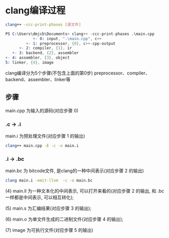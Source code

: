 <!--
 * @Description: 
 * @Version: 1.0
 * @Author: dmjcb
 * @Email: dmjcb@163.com
 * @Date: 2023-03-10 00:22:04
 * @LastEditors: dmjcb
 * @LastEditTime: 2023-05-03 17:33:20
-->

# clang编译过程

```sh
clang++ -ccc-print-phases [源文件]
```

```s
PS C:\Users\dmjcb\Documents> clang++ -ccc-print-phases .\main.cpp
            +- 0: input, ".\main.cpp", c++
         +- 1: preprocessor, {0}, c++-cpp-output
      +- 2: compiler, {1}, ir
   +- 3: backend, {2}, assembler
+- 4: assembler, {3}, object
5: linker, {4}, image
```

clang编译分为5个步骤(不包含上面的第0步)
preprocessor、compiler、backend、assembler、linker等

## 步骤

main.cpp 为输入的源码(对应步骤 0)

### .c -> .i

main.i 为预处理文件(对应步骤 1 的输出)

```sh
clang++ main.cpp -E -c -o main.i
```

### .i -> .bc

main.bc 为 bitcode文件, 是clang的一种中间表示(对应步骤 2 的输出)

```sh
clang main.i -emit-llvm  -c -o main.bc
```

(4) main.ll 为一种文本化的中间表示, 可以打开来看的(对应步骤 2 的输出,  和 .bc 一样都是中间表示, 可以相互转化);

(5) main.s 为汇编结果(对应步骤 3 的输出);

(6) main.o 为单文件生成的二进制文件(对应步骤 4 的输出);

(7) image 为可执行文件(对应步骤 5 的输出)
